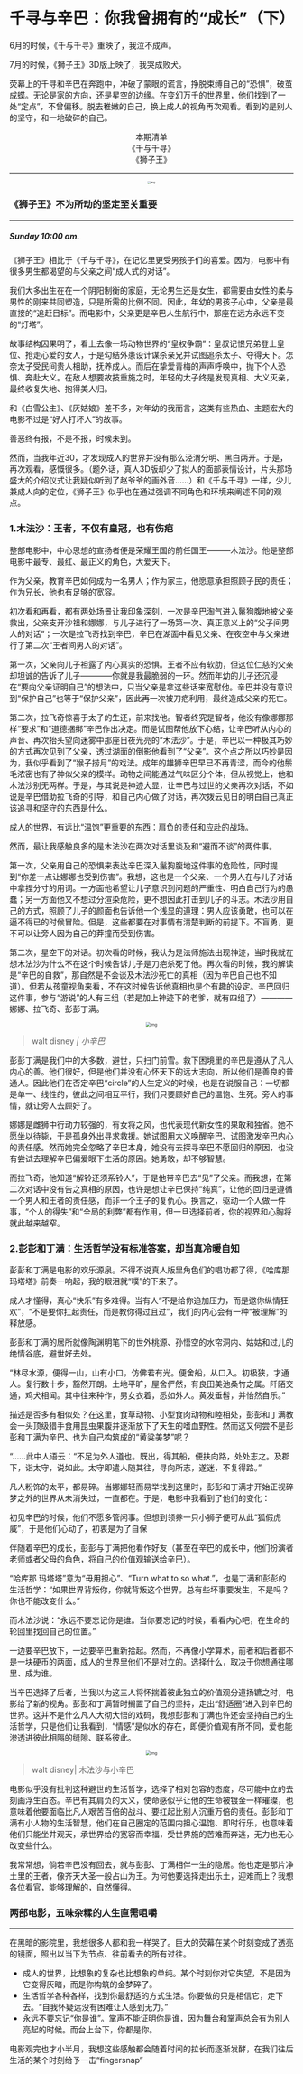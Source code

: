 # 千寻与辛巴：你我曾拥有的“成长”（下）

6月的时候，《千与千寻》重映了，我泣不成声。

7月的时候，《狮子王》3D版上映了，我哭成败犬。

荧幕上的千寻和辛巴在奔跑中，冲破了蒙眼的谎言，挣脱束缚自己的“恐惧”，破茧成蝶。无论是家的方向，还是星空的边缘。在变幻万千的世界里，他们找到了一处“定点”，不曾偏移。脱去稚嫩的自己，换上成人的视角再次观看。看到的是别人的坚守，和一地破碎的自己。



<center>本期清单</center>

<center>《千与千寻》</center>

<center>《狮子王》</center>



---



<center><img src="_images/640-20200206234324703.jpeg" alt="img" style="zoom:33%;" /></center>





### **《狮子王》不为所动的坚定至关重要**

---

##### Sunday 10:00 am.

《狮子王》相比于《千与千寻》，在记忆里更受男孩子们的喜爱。因为，电影中有很多男生都渴望的与父亲之间“成人式的对话”。

我们大多出生在在一个阴阳制衡的家庭，无论男生还是女生，都需要由女性的柔与男性的刚来共同塑造，只是所需的比例不同。因此，年幼的男孩子心中，父亲是最直接的“追赶目标”。而电影中，父亲更是辛巴人生航行中，那座在远方永远不变的“灯塔”。

故事结构因果明了，看上去像一场动物世界的“皇权争霸”：皇叔记恨兄弟登上皇位、抢走心爱的女人，于是勾结外患设计谋杀亲兄并试图追杀太子、夺得天下。怎奈太子受民间贵人相助，抚养成人。而后在挚爱青梅的声声呼唤中，抛下个人恐惧、奔赴大义。在敌人想要故技重施之时，年轻的太子终是发现真相、大义灭亲，最终收复失地、抱得美人归。

和《白雪公主》、《灰姑娘》差不多，对年幼的我而言，这类有些热血、主题宏大的电影不过是“好人打坏人”的故事。

善恶终有报，不是不报，时候未到。



然而，当我年近30，才发现成人的世界并没有那么泾渭分明、黑白两开。于是，再次观看，感慨很多。（题外话，真人3D版却少了拟人的面部表情设计，片头那场盛大的介绍仪式让我疑似听到了赵爷爷的画外音……）和《千与千寻》一样，少儿兼成人向的定位，《狮子王》似乎也在通过强调不同角色和环境来阐述不同的观点。





### **1.木法沙：王者，不仅有皇冠，也有伤疤**





整部电影中，中心思想的宣扬者便是荣耀王国的前任国王———木法沙。他是整部电影中最专、最红、最正义的角色，大爱天下。

作为父亲，教育辛巴如何成为一名男人；作为家主，他愿意承担照顾子民的责任；作为兄长，他也有足够的宽容。

初次看和再看，都有两处场景让我印象深刻，一次是辛巴淘气进入鬣狗腹地被父亲救出，父亲支开沙祖和娜娜，与儿子进行了一场第一次、真正意义上的“父子间男人的对话”；一次是拉飞奇找到辛巴，辛巴在湖面中看见父亲、在夜空中与父亲进行了第二次“王者间男人的对话”。

第一次，父亲向儿子袒露了内心真实的恐惧。王者不应有软肋，但这位仁慈的父亲却坦诚的告诉了儿子————你就是我最脆弱的一环。然而年幼的儿子还沉浸在“要向父亲证明自己”的想法中，只当父亲是拿这些话来宽慰他。辛巴并没有意识到“保护自己”也等于“保护父亲”，因此再一次被刀疤利用，最终造成父亲的死亡。

第二次，拉飞奇惊喜于太子的生还，前来找他。智者终究是智者，他没有像娜娜那样“要求”和“道德捆绑”辛巴作出决定。而是试图帮他放下心结，让辛巴听从内心的声音、再次抬头望向迷雾中那座日夜光亮的“木法沙”。于是，辛巴以一种极其巧妙的方式再次见到了父亲，透过湖面的倒影他看到了“父亲”。这个点之所以巧妙是因为，我似乎看到了“猴子捞月”的戏法。成年的雄狮辛巴早已不再青涩，而今的他鬃毛浓密也有了神似父亲的模样。动物之间能通过气味区分个体，但从视觉上，他和木法沙别无两样。于是，与其说是神迹大显，让辛巴与过世的父亲再次对话，不如说是辛巴借助拉飞奇的引导，和自己内心做了对话，再次拨云见日的明白自己真正该追寻和坚守的东西是什么。

成人的世界，有远比“温饱”更重要的东西：肩负的责任和应赴的战场。

然而，最让我感触良多的是木法沙在两次对话里谈及和“避而不谈”的两件事。

第一次，父亲用自己的恐惧来表达辛巴深入鬣狗腹地这件事的危险性，同时提到“你差一点让娜娜也受到伤害”。我想，这也是一个父亲、一个男人在与儿子对话中拿捏分寸的用词。一方面他希望让儿子意识到问题的严重性、明白自己行为的愚蠢；另一方面他又不想过分渲染危险，更不想因此打击到儿子的斗志。木法沙用自己的方式，照顾了儿子的颜面也告诉他一个浅显的道理：男人应该勇敢，也可以在逼不得已的时候冒险。但是，这些都要在对事情有清楚判断的前提下。不盲勇，更不可以让旁人因为自己的莽撞而受到伤害。

第二次，星空下的对话。初次看的时候，我认为是法师施法出现神迹，当时我就在想木法沙为什么不在这个时候告诉儿子是刀疤杀死了他。再次看的时候，我的解读是“辛巴的自救”，那自然是不会谈及木法沙死亡的真相（因为辛巴自己也不知道）。但若从孩童视角来看，不在这时候告诉他真相也是个有趣的设定。辛巴回归这件事，参与“游说”的人有三组（若是加上神迹下的老爹，就有四组了）————娜娜、拉飞奇、彭彭丁满。



<center><img src="_images/640-20200206234403501.jpeg" alt="img" style="zoom:50%;" /></center>


> walt disney *| 小辛巴*



彭彭丁满是我们中的大多数，避世，只扫门前雪。救下困境里的辛巴是遵从了凡人内心的善。他们很好，但是他们并没有心怀天下的远大志向，所以他们是善良的普通人。因此他们在否定辛巴“circle”的人生定义的时候，也是在说服自己：一切都是单一、线性的，彼此之间相互平行，我们只要顾好自己的温饱、生死。旁人的事情，就让旁人去顾好了。

娜娜是雌狮中行动力较强的，有女将之风，也代表现代新女性的果敢和独省。她不愿坐以待毙，于是孤身外出寻求救援。她试图用大义唤醒辛巴、试图激发辛巴内心的责任感。然而她完全忽略了辛巴本身，她没有去探寻辛巴不愿回归的原因，也没有尝试去理解辛巴偏爱眼下生活的原因。她勇敢，却不够智慧。

而拉飞奇，他知道“解铃还须系铃人”，于是他带辛巴去“见”了父亲。而我想，在第二次对话中没有告之真相的原因，也许是想让辛巴保持“纯真”，让他的回归是遵循一个男人和王者的责任感，而非一个王子的复仇心。换言之，驱动一个人做一件事，“个人的得失”和“全局的利弊”都有作用，但一旦选择前者，你的视界和心胸将就此越来越窄。





### **2.彭彭和丁满：生活哲学没有标准答案，却当真冷暖自知**



彭彭和丁满是电影的欢乐源泉。不得不说真人版里角色们的唱功都了得，《哈库那 玛塔塔》前奏一响起，我的眼泪就“噗”的下来了。

成人才懂得，真心“快乐”有多难得。当有人“不是给你追加压力，而是邀你纵情狂欢”，“不是要你扛起责任，而是教你得过且过”，我们的内心会有一种“被理解”的释放感。

彭彭和丁满的居所就像陶渊明笔下的世外桃源、孙悟空的水帘洞内、姑姑和过儿的绝情谷底，避世好去处。



“林尽水源，便得一山，山有小口，仿佛若有光。便舍船，从口入。初极狭，才通人。复行数十步，豁然开朗。土地平旷，屋舍俨然，有良田美池桑竹之属。阡陌交通，鸡犬相闻。其中往来种作，男女衣着，悉如外人。黄发垂髫，并怡然自乐。”



描述是否多有相似处？在这里，食草动物、小型食肉动物和睦相处，彭彭和丁满教会一头顶级猎手食用昆虫果腹并逐渐放下了天生的嗜血野性。然而这又何尝不是彭彭和丁满为辛巴、也为自己构筑成的“黄粱美梦”呢？



“……此中人语云：“不足为外人道也。既出，得其船，便扶向路，处处志之。及郡下，诣太守，说如此。太守即遣人随其往，寻向所志，遂迷，不复得路。”



凡人粉饰的太平，都易碎。当娜娜轻而易举找到这里时，彭彭和丁满才开始正视碎梦之外的世界从未消失过，一直都在。于是，电影中我看到了他们的变化：

初见辛巴的时候，他们不愿多管闲事。但想到领养一只小狮子便可从此“狐假虎威”，于是他们心动了，初衷是为了自保

伴随着辛巴的成长，彭彭与丁满把他看作好友（甚至在辛巴的成长中，他们扮演者老师或者父母的角色，将自己的价值观输送给辛巴）。

“哈库那 玛塔塔”意为“毋用担心”、“Turn what to so what.”，也是丁满和彭彭的生活哲学：“如果世界背叛你，你就背叛这个世界。总有些坏事要发生，不是吗？你也不能改变什么。”

而木法沙说：“永远不要忘记你是谁。当你要忘记的时候，看看内心吧，在生命的轮回里找回自己的位置。”

一边要辛巴放下，一边要辛巴重新拾起。然而，不再像小学算术，前者和后者都不是一块硬币的两面，成人的世界里他们不是对立的。选择什么，取决于你想通往哪里、成为谁。

当辛巴选择了后者，当我以为这三人将怀揣着彼此独立的价值观分道扬镳之时，电影给了新的视角。彭彭和丁满暂时搁置了自己的坚持，走出“舒适圈”进入到辛巴的世界。这并不是什么凡人大彻大悟的戏码，我想彭彭和丁满也许还会坚持自己的生活哲学，只是他们让我看到，“情感”是似水的存在，即便价值观有所不同，爱也能渗透进彼此相隔的缝隙、联系彼此。



<center><img src="_images/640-20200206234434453.jpeg" alt="img" style="zoom:50%;" /></center>


> walt disney| 木法沙与小辛巴



电影似乎没有批判这种避世的生活哲学，选择了相对包容的态度，尽可能中立的去刻画浮生百态。辛巴有其肩负的大义，使命感似乎让他的生命被镀金一样璀璨，也意味着他要面临比凡人艰苦百倍的战斗、要扛起比别人沉重万倍的责任。彭彭和丁满有小人物的生活智慧，他们在自己圈定的范围内担心温饱、即时行乐，也意味着他们只能坐井观天，承世界给的宽容而幸福，受世界施的苦难而奔逃，无力也无心改变些什么。

我常常想，倘若辛巴没有回去，就与彭彭、丁满相伴一生的隐居。他也定是那片净土里的王者，像齐天大圣一般占山为王。为何他要选择走出乐土，迎难而上？我想各位看官，能够理解的，自然懂得。





### **两部电影，五味杂糅的人生直需咀嚼**

------



在黑暗的影院里，我想很多人都和我一样哭了。巨大的荧幕在某个时刻变成了透亮的镜面，照出以当下为节点、往前看去的所有过往。

- 成人的世界，比想象的复杂也比想象的单纯。某个时刻你对它失望，不是因为它变得灰暗，而是你构筑的金梦碎了。
- 生活哲学各种各样，找到你最舒适的方式生活。你要做的只是相信它，走下去。“自我怀疑远没有困难让人感到无力。”
- 永远不要忘记“你是谁”。掌声不能证明你是谁，因为舞台和掌声总会有为别人亮起的时候。而台上台下，你都是你。



电影观完也才小半月，我想这些感触都会随着时间的拉长而逐渐发酵，在我们往后生活的某个时刻给予一击“fingersnap”









